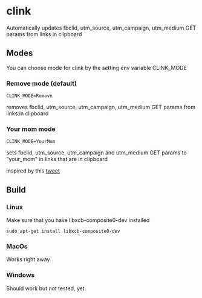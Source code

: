 # clink

Automatically updates fbclid, utm_source, utm_campaign, utm_medium GET params from links in clipboard 

## Modes
You can choose mode for clink by the setting env variable CLINK_MODE

### Remove mode (default)
```
CLINK_MODE=Remove
```
removes fbclid, utm_source, utm_campaign, utm_medium GET params from links in clipboard

### Your mom mode
```
CLINK_MODE=YourMom
```
sets fbclid, utm_source, utm_campaign and utm_medium GET params to "your_mom" in links that are in clipboard

inspired by this [tweet](https://twitter.com/ftrain/status/1359138516681314311?s=21)


## Build

### Linux

Make sure that you have libxcb-composite0-dev installed 
```
sudo apt-get install libxcb-composite0-dev
```

### MacOs

Works right away

### Windows

Should work but not tested, yet.

